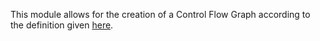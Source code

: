 This module allows for the creation of a Control Flow Graph according to the definition given [here](https://lceragioli.github.io/pages/Slides/CFG.pdf).

